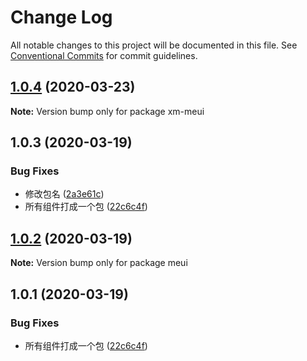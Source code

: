 # Change Log

All notable changes to this project will be documented in this file.
See [Conventional Commits](https://conventionalcommits.org) for commit guidelines.

## [1.0.4](https://github.com/xiaomaer/MeUI/compare/xm-meui@1.0.3...xm-meui@1.0.4) (2020-03-23)

**Note:** Version bump only for package xm-meui





## 1.0.3 (2020-03-19)


### Bug Fixes

* 修改包名 ([2a3e61c](https://github.com/xiaomaer/MeUI/commit/2a3e61cad6c39c1189ddd8b6449839bd55bfa9ac))
* 所有组件打成一个包 ([22c6c4f](https://github.com/xiaomaer/MeUI/commit/22c6c4f28f5cdd7ca47b95240a475ef515fb8c76))





## [1.0.2](https://github.com/xiaomaer/MeUI/compare/meui@1.0.1...meui@1.0.2) (2020-03-19)

**Note:** Version bump only for package meui





## 1.0.1 (2020-03-19)


### Bug Fixes

* 所有组件打成一个包 ([22c6c4f](https://github.com/xiaomaer/MeUI/commit/22c6c4f28f5cdd7ca47b95240a475ef515fb8c76))
